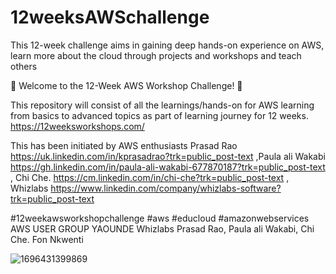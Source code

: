 # 12weeksAWSchallenge
This 12-week challenge aims in gaining deep hands-on experience on AWS, learn more about the cloud through projects and workshops and teach others 

🚀 Welcome to the 12-Week AWS Workshop Challenge! 🚀

This repository will consist of all the learnings/hands-on for AWS learning from basics to advanced topics as part of learning journey for 12 weeks. https://12weeksworkshops.com/

This has been initiated by AWS enthusiasts Prasad Rao https://uk.linkedin.com/in/kprasadrao?trk=public_post-text ,Paula ali Wakabi https://gh.linkedin.com/in/paula-ali-wakabi-677870187?trk=public_post-text , Chi Che. https://cm.linkedin.com/in/chi-che?trk=public_post-text , Whizlabs https://www.linkedin.com/company/whizlabs-software?trk=public_post-text

#12weekawsworkshopchallenge #aws #educloud #amazonwebservices AWS USER GROUP YAOUNDE Whizlabs Prasad Rao, Paula ali Wakabi, Chi Che. Fon Nkwenti




![1696431399869](https://github.com/ClementDaniel/12weeksAWSchallenge/assets/96403532/bf41d85a-76d2-45fb-bb98-a1cc77ff3d43)
